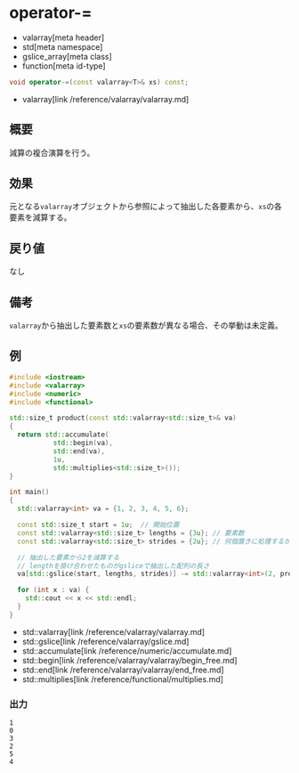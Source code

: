 # operator-=
* valarray[meta header]
* std[meta namespace]
* gslice_array[meta class]
* function[meta id-type]

```cpp
void operator-=(const valarray<T>& xs) const;
```
* valarray[link /reference/valarray/valarray.md]

## 概要
減算の複合演算を行う。


## 効果
元となる`valarray`オブジェクトから参照によって抽出した各要素から、`xs`の各要素を減算する。


## 戻り値
なし


## 備考
`valarray`から抽出した要素数と`xs`の要素数が異なる場合、その挙動は未定義。



## 例
```cpp example
#include <iostream>
#include <valarray>
#include <numeric>
#include <functional>

std::size_t product(const std::valarray<std::size_t>& va)
{
  return std::accumulate(
           std::begin(va),
           std::end(va),
           1u,
           std::multiplies<std::size_t>());
}

int main()
{
  std::valarray<int> va = {1, 2, 3, 4, 5, 6};

  const std::size_t start = 1u;  // 開始位置
  const std::valarray<std::size_t> lengths = {3u}; // 要素数
  const std::valarray<std::size_t> strides = {2u}; // 何個置きに処理するか

  // 抽出した要素から2を減算する
  // lengthを掛け合わせたものがgsliceで抽出した配列の長さ
  va[std::gslice(start, lengths, strides)] -= std::valarray<int>(2, product(lengths));

  for (int x : va) {
    std::cout << x << std::endl;
  }
}
```
* std::valarray[link /reference/valarray/valarray.md]
* std::gslice[link /reference/valarray/gslice.md]
* std::accumulate[link /reference/numeric/accumulate.md]
* std::begin[link /reference/valarray/valarray/begin_free.md]
* std::end[link /reference/valarray/valarray/end_free.md]
* std::multiplies[link /reference/functional/multiplies.md]

### 出力
```
1
0
3
2
5
4
```


